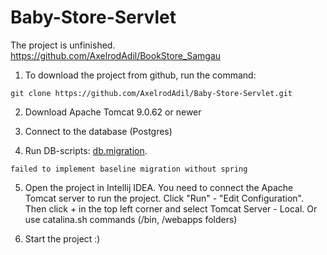 # Baby-Store-Servlet

The project is unfinished.
https://github.com/AxelrodAdil/BookStore_Samgau

1) To download the project from github, run the command:
```
git clone https://github.com/AxelrodAdil/Baby-Store-Servlet.git
```

2) Download Apache Tomcat 9.0.62 or newer

3) Connect to the database (Postgres)

4) Run DB-scripts: <a href="https://github.com/AxelrodAdil/Baby-Store-Servlet/tree/master/src/main/resources/db/migration">db.migration</a>. 
```
failed to implement baseline migration without spring
```

5) Open the project in Intellij IDEA. You need to connect the Apache Tomcat server to run the project. Click "Run" - "Edit Configuration". Then click + in the top left corner and select Tomcat Server - Local. Or use catalina.sh commands (/bin, /webapps folders)

6) Start the project :)
